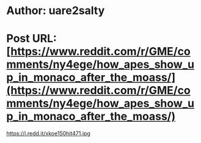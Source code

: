 # Author: uare2salty
# Post URL: [https://www.reddit.com/r/GME/comments/ny4ege/how_apes_show_up_in_monaco_after_the_moass/](https://www.reddit.com/r/GME/comments/ny4ege/how_apes_show_up_in_monaco_after_the_moass/)


https://i.redd.it/xkoe150hit471.jpg